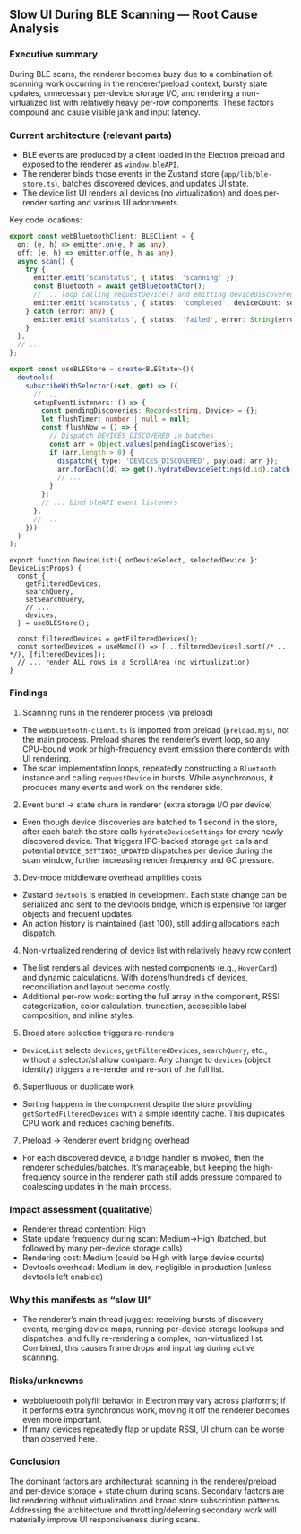 ## Slow UI During BLE Scanning — Root Cause Analysis

### Executive summary
During BLE scans, the renderer becomes busy due to a combination of: scanning work occurring in the renderer/preload context, bursty state updates, unnecessary per-device storage I/O, and rendering a non-virtualized list with relatively heavy per-row components. These factors compound and cause visible jank and input latency.

### Current architecture (relevant parts)
- BLE events are produced by a client loaded in the Electron preload and exposed to the renderer as `window.bleAPI`.
- The renderer binds those events in the Zustand store (`app/lib/ble-store.ts`), batches discovered devices, and updates UI state.
- The device list UI renders all devices (no virtualization) and does per-render sorting and various UI adornments.

Key code locations:

```121:190:app/lib/ble/webbluetooth-client.ts
export const webBluetoothClient: BLEClient = {
  on: (e, h) => emitter.on(e, h as any),
  off: (e, h) => emitter.off(e, h as any),
  async scan() {
    try {
      emitter.emit('scanStatus', { status: 'scanning' });
      const Bluetooth = await getBluetoothCtor();
      // ... loop calling requestDevice() and emitting deviceDiscovered
      emitter.emit('scanStatus', { status: 'completed', deviceCount: seen.size });
    } catch (error: any) {
      emitter.emit('scanStatus', { status: 'failed', error: String(error?.message || error) });
    }
  },
  // ...
};
```

```739:807:app/lib/ble-store.ts
export const useBLEStore = create<BLEState>()(
  devtools(
    subscribeWithSelector((set, get) => ({
      // ...
      setupEventListeners: () => {
        const pendingDiscoveries: Record<string, Device> = {};
        let flushTimer: number | null = null;
        const flushNow = () => {
          // Dispatch DEVICES_DISCOVERED in batches
          const arr = Object.values(pendingDiscoveries);
          if (arr.length > 0) {
            dispatch({ type: 'DEVICES_DISCOVERED', payload: arr });
            arr.forEach((d) => get().hydrateDeviceSettings(d.id).catch(() => {}));
            // ...
          }
        };
        // ... bind bleAPI event listeners
      },
      // ...
    }))
  )
);
```

```16:61:app/components/device-list.tsx
export function DeviceList({ onDeviceSelect, selectedDevice }: DeviceListProps) {
  const {
    getFilteredDevices,
    searchQuery,
    setSearchQuery,
    // ...
    devices,
  } = useBLEStore();

  const filteredDevices = getFilteredDevices();
  const sortedDevices = useMemo(() => [...filteredDevices].sort(/* ... */), [filteredDevices]);
  // ... render ALL rows in a ScrollArea (no virtualization)
}
```

### Findings
1) Scanning runs in the renderer process (via preload)
- The `webbluetooth-client.ts` is imported from preload (`preload.mjs`), not the main process. Preload shares the renderer’s event loop, so any CPU-bound work or high-frequency event emission there contends with UI rendering.
- The scan implementation loops, repeatedly constructing a `Bluetooth` instance and calling `requestDevice` in bursts. While asynchronous, it produces many events and work on the renderer side.

2) Event burst → state churn in renderer (extra storage I/O per device)
- Even though device discoveries are batched to 1 second in the store, after each batch the store calls `hydrateDeviceSettings` for every newly discovered device. That triggers IPC-backed storage `get` calls and potential `DEVICE_SETTINGS_UPDATED` dispatches per device during the scan window, further increasing render frequency and GC pressure.

3) Dev-mode middleware overhead amplifies costs
- Zustand `devtools` is enabled in development. Each state change can be serialized and sent to the devtools bridge, which is expensive for larger objects and frequent updates.
- An action history is maintained (last 100), still adding allocations each dispatch.

4) Non-virtualized rendering of device list with relatively heavy row content
- The list renders all devices with nested components (e.g., `HoverCard`) and dynamic calculations. With dozens/hundreds of devices, reconciliation and layout become costly.
- Additional per-row work: sorting the full array in the component, RSSI categorization, color calculation, truncation, accessible label composition, and inline styles.

5) Broad store selection triggers re-renders
- `DeviceList` selects `devices`, `getFilteredDevices`, `searchQuery`, etc., without a selector/shallow compare. Any change to `devices` (object identity) triggers a re-render and re-sort of the full list.

6) Superfluous or duplicate work
- Sorting happens in the component despite the store providing `getSortedFilteredDevices` with a simple identity cache. This duplicates CPU work and reduces caching benefits.

7) Preload → Renderer event bridging overhead
- For each discovered device, a bridge handler is invoked, then the renderer schedules/batches. It’s manageable, but keeping the high-frequency source in the renderer path still adds pressure compared to coalescing updates in the main process.

### Impact assessment (qualitative)
- Renderer thread contention: High
- State update frequency during scan: Medium→High (batched, but followed by many per-device storage calls)
- Rendering cost: Medium (could be High with large device counts)
- Devtools overhead: Medium in dev, negligible in production (unless devtools left enabled)

### Why this manifests as “slow UI”
- The renderer’s main thread juggles: receiving bursts of discovery events, merging device maps, running per-device storage lookups and dispatches, and fully re-rendering a complex, non-virtualized list. Combined, this causes frame drops and input lag during active scanning.

### Risks/unknowns
- webbluetooth polyfill behavior in Electron may vary across platforms; if it performs extra synchronous work, moving it off the renderer becomes even more important.
- If many devices repeatedly flap or update RSSI, UI churn can be worse than observed here.

### Conclusion
The dominant factors are architectural: scanning in the renderer/preload and per-device storage + state churn during scans. Secondary factors are list rendering without virtualization and broad store subscription patterns. Addressing the architecture and throttling/deferring secondary work will materially improve UI responsiveness during scans.


